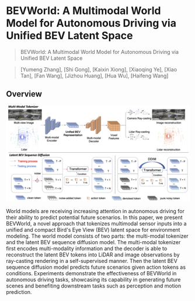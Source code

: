 # BEVWorld: A Multimodal World Model for Autonomous Driving via Unified BEV Latent Space
> BEVWorld: A Multimodal World Model for Autonomous Driving via Unified BEV Latent Space

> [Yumeng Zhang], [Shi Gong], [Kaixin Xiong], [Xiaoqing Ye], [Xiao Tan], [Fan Wang], [Jizhou Huang], [Hua Wu], [Haifeng Wang]


## Overview
![overview](./figs/overview.png)

World models are receiving increasing attention in autonomous driving for their ability to predict potential future scenarios. In this paper, we present BEVWorld, a novel approach that tokenizes multimodal sensor inputs into a unified and compact Bird's Eye View (BEV) latent space for environment modeling. The world model consists of two parts: the multi-modal tokenizer and the latent BEV sequence diffusion model. The multi-modal tokenizer first encodes multi-modality information and the decoder is able to reconstruct the latent BEV tokens into LiDAR and image observations by ray-casting rendering in a self-supervised manner. Then the latent BEV sequence diffusion model predicts future scenarios given action tokens as conditions. Experiments demonstrate the effectiveness of BEVWorld in autonomous driving tasks, showcasing its capability in generating future scenes and benefiting downstream tasks such as perception and motion prediction.
